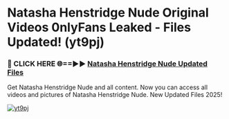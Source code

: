 # Natasha Henstridge Nude Original Videos 0nlyFans Leaked - Files Updated! (yt9pj)

<h3>🔴 CLICK HERE 🌐==►► <a href="https://tinyurl.com/5h6xmrr3" rel="nofollow">Natasha Henstridge Nude Updated Files</a></h3>

Get Natasha Henstridge Nude and all content. Now you can access all videos and pictures of Natasha Henstridge Nude. New Updated Files 2025!

[![yt9pj](https://i.imgur.com/KVD873Z.gif)](https://tinyurl.com/5h6xmrr3)
